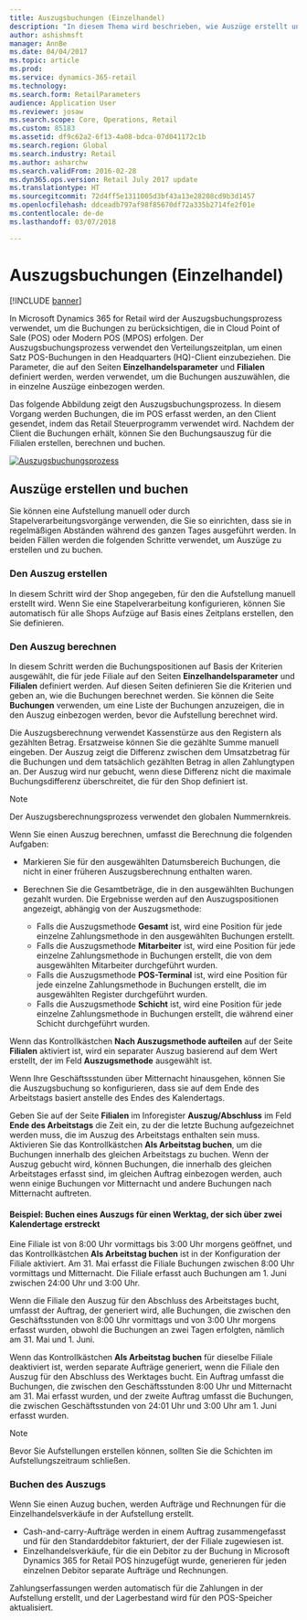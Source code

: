 ```yaml
---
title: Auszugsbuchungen (Einzelhandel)
description: "In diesem Thema wird beschrieben, wie Auszüge erstellt und gebucht werden."
author: ashishmsft
manager: AnnBe
ms.date: 04/04/2017
ms.topic: article
ms.prod: 
ms.service: dynamics-365-retail
ms.technology: 
ms.search.form: RetailParameters
audience: Application User
ms.reviewer: josaw
ms.search.scope: Core, Operations, Retail
ms.custom: 85183
ms.assetid: df9c62a2-6f13-4a08-bdca-07d041172c1b
ms.search.region: Global
ms.search.industry: Retail
ms.author: asharchw
ms.search.validFrom: 2016-02-28
ms.dyn365.ops.version: Retail July 2017 update
ms.translationtype: HT
ms.sourcegitcommit: 72d4ff5e1311005d3bf43a13e28208cd9b3d1457
ms.openlocfilehash: ddceadb797af98f85670df72a335b2714fe2f01e
ms.contentlocale: de-de
ms.lasthandoff: 03/07/2018

---
```


# <a name="retail-statements"></a>Auszugsbuchungen (Einzelhandel)

[!INCLUDE [banner](includes/banner.md)]

In Microsoft Dynamics 365 for Retail wird der Auszugsbuchungsprozess verwendet, um die Buchungen zu berücksichtigen, die in Cloud Point of Sale (POS) oder Modern POS (MPOS) erfolgen. Der Auszugsbuchungsprozess verwendet den Verteilungszeitplan, um einen Satz POS-Buchungen in den Headquarters (HQ)-Client einzubeziehen. Die Parameter, die auf den Seiten **Einzelhandelsparameter** und **Filialen** definiert werden, werden verwendet, um die Buchungen auszuwählen, die in einzelne Auszüge einbezogen werden.  

Das folgende Abbildung zeigt den Auszugsbuchungsprozess. In diesem Vorgang werden Buchungen, die im POS erfasst werden, an den Client gesendet, indem das Retail Steuerprogramm verwendet wird. Nachdem der Client die Buchungen erhält, können Sie den Buchungsauszug für die Filialen erstellen, berechnen und buchen. 

[![Auszugsbuchungsprozess](./media/retail-statements.png)](./media/retail-statements.png)

## <a name="creating-and-posting-statements"></a>Auszüge erstellen und buchen
Sie können eine Aufstellung manuell oder durch Stapelverarbeitungsvorgänge verwenden, die Sie so einrichten, dass sie in regelmäßigen Abständen während des ganzen Tages ausgeführt werden. In beiden Fällen werden die folgenden Schritte verwendet, um Auszüge zu erstellen und zu buchen.

###  <a name="create-the-statement"></a>Den Auszug erstellen
In diesem Schritt wird der Shop angegeben, für den die Aufstellung manuell erstellt wird. Wenn Sie eine Stapelverarbeitung konfigurieren, können Sie automatisch für alle Shops Aufzüge auf Basis eines Zeitplans erstellen, den Sie definieren. 

### <a name="calculate-the-statement"></a>Den Auszug berechnen
In diesem Schritt werden die Buchungspositionen auf Basis der Kriterien ausgewählt, die für jede Filiale auf den Seiten **Einzelhandelsparameter** und **Filialen** definiert werden. Auf diesen Seiten definieren Sie die Kriterien und geben an, wie die Buchungen berechnet werden. Sie können die Seite **Buchungen** verwenden, um eine Liste der Buchungen anzuzeigen, die in den Auszug einbezogen werden, bevor die Aufstellung berechnet wird. 

Die Auszugsberechnung verwendet Kassenstürze aus den Registern als gezählten Betrag. Ersatzweise können Sie die gezählte Summe manuell eingeben. Der Auszug zeigt die Differenz zwischen dem Umsatzbetrag für die Buchungen und dem tatsächlich gezählten Betrag in allen Zahlungtypen an. Der Auszug wird nur gebucht, wenn diese Differenz nicht die maximale Buchungsdifferenz überschreitet, die für den Shop definiert ist. 

> [!NOTE]
> Der Auszugsberechnungsprozess verwendet den globalen Nummernkreis.

Wenn Sie einen Auszug berechnen, umfasst die Berechnung die folgenden Aufgaben:

- Markieren Sie für den ausgewählten Datumsbereich Buchungen, die nicht in einer früheren Auszugsberechnung enthalten waren. 
- Berechnen Sie die Gesamtbeträge, die in den ausgewählten Buchungen gezahlt wurden. Die Ergebnisse werden auf den Auszugspositionen angezeigt, abhängig von der Auszugsmethode:

  - Falls die Auszugsmethode **Gesamt** ist, wird eine Position für jede einzelne Zahlungsmethode in den ausgewählten Buchungen erstellt. 
  - Falls die Auszugsmethode **Mitarbeiter** ist, wird eine Position für jede einzelne Zahlungsmethode in Buchungen erstellt, die von dem ausgewählten Mitarbeiter durchgeführt wurden. 
  - Falls die Auszugsmethode **POS-Terminal** ist, wird eine Position für jede einzelne Zahlungsmethode in Buchungen erstellt, die im ausgewählten Register durchgeführt wurden. 
  - Falls die Auszugsmethode **Schicht** ist, wird eine Position für jede einzelne Zahlungsmethode in Buchungen erstellt, die während einer Schicht durchgeführt wurden.

Wenn das Kontrollkästchen **Nach Auszugsmethode aufteilen** auf der Seite **Filialen** aktiviert ist, wird ein separater Auszug basierend auf dem Wert erstellt, der im Feld **Auszugsmethode** ausgewählt ist.

Wenn Ihre Geschäftssstunden über Mitternacht hinausgehen, können Sie die Auszugsbuchung so konfigurieren, dass sie auf dem Ende des Arbeitstags basiert anstelle des Endes des Kalendertags. 

Geben Sie auf der Seite **Filialen** im Inforegister **Auszug/Abschluss** im Feld **Ende des Arbeitstags** die Zeit ein, zu der die letzte Buchung aufgezeichnet werden muss, die im Auszug des Arbeitstags enthalten sein muss. Aktivieren Sie das Kontrollkästchen **Als Arbeitstag buchen**, um die Buchungen innerhalb des gleichen Arbeitstags zu buchen. Wenn der Auszug gebucht wird, können Buchungen, die innerhalb des gleichen Arbeitstages erfasst sind, im gleichen Auftrag einbezogen werden, auch wenn einige Buchungen vor Mitternacht und andere Buchungen nach Mitternacht auftreten. 

#### <a name="example-post-a-statement-for-a-business-day-that-extends-over-two-calendar-days"></a>Beispiel: Buchen eines Auszugs für einen Werktag, der sich über zwei Kalendertage erstreckt 

Eine Filiale ist von 8:00 Uhr vormittags bis 3:00 Uhr morgens geöffnet, und das Kontrollkästchen **Als Arbeitstag buchen** ist in der Konfiguration der Filiale aktiviert. Am 31. Mai erfasst die Filiale Buchungen zwischen 8:00 Uhr vormittags und Mitternacht. Die Filiale erfasst auch Buchungen am 1. Juni zwischen 24:00 Uhr und 3:00 Uhr. 

Wenn die Filiale den Auszug für den Abschluss des Arbeitstages bucht, umfasst der Auftrag, der generiert wird, alle Buchungen, die zwischen den Geschäftsstunden von 8:00 Uhr vormittags und von 3:00 Uhr morgens erfasst wurden, obwohl die Buchungen an zwei Tagen erfolgten, nämlich am 31. Mai und 1. Juni. 

Wenn das Kontrollkästchen **Als Arbeitstag buchen** für dieselbe Filiale deaktiviert ist, werden separate Aufträge generiert, wenn die Filiale den Auszug für den Abschluss des Werktages bucht. Ein Auftrag umfasst die Buchungen, die zwischen den Geschäftsstunden 8:00 Uhr und Mitternacht am 31. Mai erfasst wurden, und der zweite Auftrag umfasst die Buchungen, die zwischen Geschäftsstunden von 24:01 Uhr und 3:00 Uhr am 1. Juni erfasst wurden.
 
> [!NOTE]
> Bevor Sie Aufstellungen erstellen können, sollten Sie die Schichten im Aufstellungszeitraum schließen. 

### <a name="post-the-statement"></a>Buchen des Auszugs
Wenn Sie einen Auzug buchen, werden Aufträge und Rechnungen für die Einzelhandelsverkäufe in der Aufstellung erstellt.

- Cash-and-carry-Aufträge werden in einem Auftrag zusammengefasst und für den Standarddebitor fakturiert, der der Filiale zugewiesen ist. 
- Einzelhandelsverkäufe, für die ein Debitor zu der Buchung in Microsoft Dynamics 365 for Retail POS hinzugefügt wurde, generieren für jeden einzelnen Debitor separate Aufträge und Rechnungen. 

Zahlungserfassungen werden automatisch für die Zahlungen in der Aufstellung erstellt, und der Lagerbestand wird für den POS-Speicher aktualisiert.

